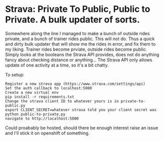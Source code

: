 Strava: Private To Public, Public to Private. A bulk updater of sorts.
========================
Somewhere along the line I managed to make a bunch of outside rides private, and a bunch of trainer rides public. This will not do. Thus a quick and dirty bulk updater that will show me the rides in error, and fix them to my liking. Trainer rides become prviate, outside rides become public. Simply looks at the booleans the Strava API provides, does not do anything fancy about checking distance or anything... The Strava API only allows update of one activity at a time, so it's a bit chatty. 

To setup: 
```
Register a new strava app (https://www.strava.com/settings/api)
Set the auth callback to localhost:5000 
Create a new virtual env
pip install -r requirements.txt
Change the strava client ID to whatever yours is in private-to-public.py
export CLIENT_SECRET=whatever strava told you your client secret was
python public-to-private.py
navigate to http://localhost:5000
```

Could proabably be hosted, should there be enough interest raise an issue and I'll stick it on openshift of something.
